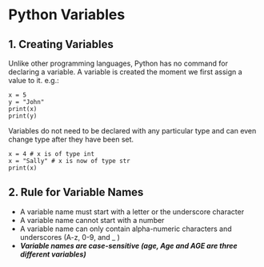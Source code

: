 # Python Variables

## 1. Creating Variables
Unlike other programming languages, Python has no command for declaring a variable. A variable is created the moment we first assign a value to it.
e.g.:
~~~
x = 5
y = "John"
print(x)
print(y)
~~~
Variables do not need to be declared with any particular type and can even change type after they have been set.
~~~
x = 4 # x is of type int
x = "Sally" # x is now of type str
print(x)
~~~
## 2. Rule for Variable Names
* A variable name must start with a letter or the underscore character
* A variable name cannot start with a number
* A variable name can only contain alpha-numeric characters and underscores (A-z, 0-9, and _ )
* ***Variable names are case-sensitive (age, Age and AGE are three different variables)***